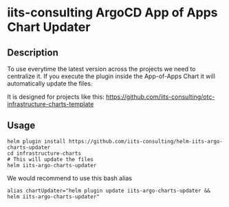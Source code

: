 # iits-consulting ArgoCD App of Apps Chart Updater

## Description

To use everytime the latest version across the projects we need to centralize it.
If you execute the plugin inside the App-of-Apps Chart it will automatically update the files.

It is designed for projects like this: https://github.com/iits-consulting/otc-infrastructure-charts-template


## Usage


```shell
helm plugin install https://github.com/iits-consulting/helm-iits-argo-charts-updater
cd infrastructure-charts
# This will update the files
helm iits-argo-charts-updater
```

We would recommend to use this bash alias

```shell
alias chartUpdater="helm plugin update iits-argo-charts-updater && helm iits-argo-charts-updater"
```